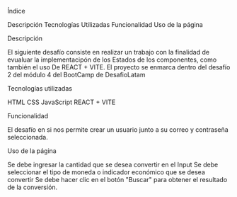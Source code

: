 Índice

Descripción
Tecnologías Utilizadas
Funcionalidad
Uso de la página

Descripción

El siguiente desafío consiste en realizar un trabajo con la finalidad de evualuar la implementacipón de los Estados de los componentes, como también el uso De REACT + VITE. El proyecto se enmarca dentro del desafío 2 del módulo 4 del BootCamp de DesafioLatam

Tecnologías utilizadas

HTML
CSS
JavaScript
REACT + VITE

Funcionalidad

El desafío en si nos permite crear un usuario junto a su correo y contraseña seleccionada. 

Uso de la página

Se debe ingresar la cantidad que se desea convertir en el Input
Se debe seleccionar el tipo de moneda o indicador económico que se desea convertir
Se debe hacer clic en el botón "Buscar" para obtener el resultado de la conversión.
